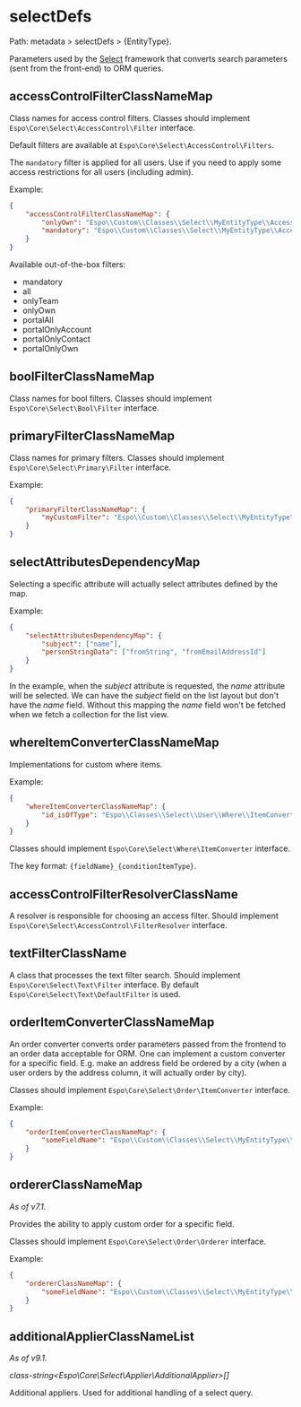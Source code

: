 # selectDefs

Path: metadata > selectDefs > {EntityType}.

Parameters used by the [Select](../select-builder.md) framework that converts search parameters (sent from the front-end) to ORM queries.

## accessControlFilterClassNameMap

Class names for access control filters. Classes should implement `Espo\Core\Select\AccessControl\Filter` interface.

Default filters are available at `Espo\Core\Select\AccessControl\Filters`.

The `mandatory` filter is applied for all users. Use if you need to apply some access restrictions for all users (including admin).

Example:

```json
{
    "accessControlFilterClassNameMap": {
        "onlyOwn": "Espo\\Custom\\Classes\\Select\\MyEntityType\\AccessControlFilters\\OnlyOwn",
        "mandatory": "Espo\\Custom\\Classes\\Select\\MyEntityType\\AccessControlFilters\\Mandatory"
    }
}
```

Available out-of-the-box filters:

* mandatory
* all
* onlyTeam
* onlyOwn
* portalAll
* portalOnlyAccount
* portalOnlyContact
* portalOnlyOwn

## boolFilterClassNameMap

Class names for bool filters. Classes should implement `Espo\Core\Select\Bool\Filter` interface.

## primaryFilterClassNameMap

Class names for primary filters. Classes should implement `Espo\Core\Select\Primary\Filter` interface.

Example:

```json
{
    "primaryFilterClassNameMap": {
        "myCustomFilter": "Espo\\Custom\\Classes\\Select\\MyEntityType\\PrimaryFilters\\MyCustomFilter"
    }
}
```

## selectAttributesDependencyMap

Selecting a specific attribute will actually select attributes defined by the map.

Example:

```json
{
    "selectAttributesDependencyMap": {
        "subject": ["name"],
        "personStringData": ["fromString", "fromEmailAddressId"]
    }
}
```

In the example, when the *subject* attribute is requested, the *name* attribute will be selected. We can have the *subject* field on the list layout but don't have the *name* field. Without this mapping the *name* field won't be fetched when we fetch a collection for the list view. 

## whereItemConverterClassNameMap

Implementations for custom where items.

Example: 

```json
{
    "whereItemConverterClassNameMap": {
        "id_isOfType": "Espo\\Classes\\Select\\User\\Where\\ItemConverters\\IsOfType"
    }
}
```

Classes should implement `Espo\Core\Select\Where\ItemConverter` interface.

The key format: `{fieldName}_{conditionItemType}`.

## accessControlFilterResolverClassName

A resolver is responsible for choosing an access filter. Should implement `Espo\Core\Select\AccessControl\FilterResolver` interface.

## textFilterClassName

A class that processes the text filter search. Should implement `Espo\Core\Select\Text\Filter` interface. By default `Espo\Core\Select\Text\DefaultFilter` is used.

## orderItemConverterClassNameMap

An order converter converts order parameters passed from the frontend to an order data acceptable for ORM. One can implement a custom converter for a specific field. E.g. make an address field be ordered by a city (when a user orders by the address column, it will actually order by city).

Classes should implement `Espo\Core\Select\Order\ItemConverter` interface.

Example: 

```json
{
    "orderItemConverterClassNameMap": {
        "someFieldName": "Espo\\Custom\\Classes\\Select\\MyEntityType\\Order\\ItemConverters\\MyConverter"
    }
}
```

## ordererClassNameMap

*As of v7.1.*

Provides the ability to apply custom order for a specific field.

Classes should implement `Espo\Core\Select\Order\Orderer` interface.

Example: 

```json
{
    "ordererClassNameMap": {
        "someFieldName": "Espo\\Custom\\Classes\\Select\\MyEntityType\\Order\\SomeOrderer"
    }
}
```

## additionalApplierClassNameList

*As of v9.1.*

*class-string<Espo\Core\Select\Applier\AdditionalApplier\>[]*

Additional appliers. Used for additional handling of a select query.

